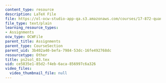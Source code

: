 ```yaml
---
content_type: resource
description: LaTeX File
file: https://ol-ocw-studio-app-qa.s3.amazonaws.com/courses/17-872-quantitative-research-in-political-science-and-public-policy-spring-2004/ce5835e185d2f4eb6aca856997c6a326_ps2sol_03.tex
file_type: text/plain
learning_resource_types:
- Assignments
ocw_type: OCWFile
parent_title: Assignments
parent_type: CourseSection
parent_uid: 3b402a40-befa-7984-53dc-16fe492768dc
resourcetype: Other
title: ps2sol_03.tex
uid: ce5835e1-85d2-f4eb-6aca-856997c6a326
video_files:
  video_thumbnail_file: null
---
```

